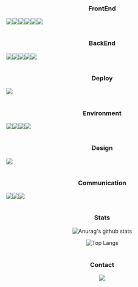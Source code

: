 <div align="center">

### FrontEnd
<div style="display:flex;">
<img src="https://img.shields.io/badge/React-61DAFB?style=for-the-badge&logo=React&logoColor=fff"/>
<img src="https://img.shields.io/badge/Next.js-000000?style=for-the-badge&logo=Next.js&logoColor=fff"/>
<img src="https://img.shields.io/badge/TypeScript-3178C6?style=for-the-badge&logo=TypeScript&logoColor=fff"/>
<img src="https://img.shields.io/badge/styledcomponents-DB7093?style=for-the-badge&logo=styled-components&logoColor=fff"/>

<img src="https://img.shields.io/badge/Redux-764abc?style=for-the-badge&logo=Redux&logoColor=fff"/>
<img src="https://img.shields.io/badge/Axios-5a29e4?style=for-the-badge&logo=Axios&logoColor=fff"/>
</div>
  
#
  
### BackEnd
<div style="display:flex">
<img src="https://img.shields.io/badge/Node.js-339933?style=for-the-badge&logo=Node.js&logoColor=fff"/>
<img src="https://img.shields.io/badge/MySQL-4479A1?style=for-the-badge&logo=MySQL&logoColor=fff"/>
<img src="https://img.shields.io/badge/AmazonAWS-232F3E?style=for-the-badge&logo=AmazonAWS&logoColor=fff"/>
<img src="https://img.shields.io/badge/AmazonS3-569A31?style=for-the-badge&logo=AmazonS3&logoColor=fff"/>
<img src="https://img.shields.io/badge/AmazonRDS-527FFF?style=for-the-badge&logo=AmazonRDS&logoColor=fff"/>
</div>

#

### Deploy
<div style="display:flex;">
  <img src="https://img.shields.io/badge/Vercel-000000?style=for-the-badge&logo=Vercel&logoColor=fff"/>
</div>

#

### Environment
<div style="display:flex;">
<img src="https://img.shields.io/badge/VisualStudioCode-007ACC?style=for-the-badge&logo=VisualStudioCode&logoColor=fff"/>
<img src="https://img.shields.io/badge/Git-F05032?style=for-the-badge&logo=Git&logoColor=fff"/>
<img src="https://img.shields.io/badge/GitHub-181717?style=for-the-badge&logo=GitHub&logoColor=fff"/>
<img src="https://img.shields.io/badge/GitLab-FC6D26?style=for-the-badge&logo=GitLab&logoColor=fff"/>
</div>

#

### Design
<div style="display:flex;">
<img src="https://img.shields.io/badge/Figma-F24E1E?style=for-the-badge&logo=Figma&logoColor=fff"/>
</div>

#

### Communication
<div style="display:flex;">
  <img src="https://img.shields.io/badge/JiraSoftware-0052CC?style=for-the-badge&logo=JiraSoftware&logoColor=fff"/>
<img src="https://img.shields.io/badge/Slack-4A154B?style=for-the-badge&logo=Slack&logoColor=fff"/>
<img src="https://img.shields.io/badge/Notion-000000?style=for-the-badge&logo=Notion&logoColor=fff"/>
  
</div>

#

### Stats
  
![Anurag's github stats](https://github-readme-stats.vercel.app/api?username=YiHyeongRae&show_icons=true&theme=tokyonight)

![Top Langs](https://github-readme-stats.vercel.app/api/top-langs/?username=YiHyeongRae&layout=compact&theme=tokyonight)

#
  
### Contact
  
  
<a href="https://www.instagram.com/yi.hyeorae/">
    <img 
        src="http://img.shields.io/badge/Instagram-E4405F?style=for-the-badge&logo=Instagram&logoColor=fff&link=https://www.instagram.com/yi.hyeorae/"
        style="height : auto; margin-left : 10px; margin-right : 10px;"/>
</a>
</div>







<!--
**YiHyeongRae/YiHyeongRae** is a ✨ _special_ ✨ repository because its `README.md` (this file) appears on your GitHub profile.

Here are some ideas to get you started:

- 🔭 I’m currently working on ...
- 🌱 I’m currently learning ...
- 👯 I’m looking to collaborate on ...
- 🤔 I’m looking for help with ...
- 💬 Ask me about ...
- 📫 How to reach me: ...
- 😄 Pronouns: ...
- ⚡ Fun fact: ...
-->
